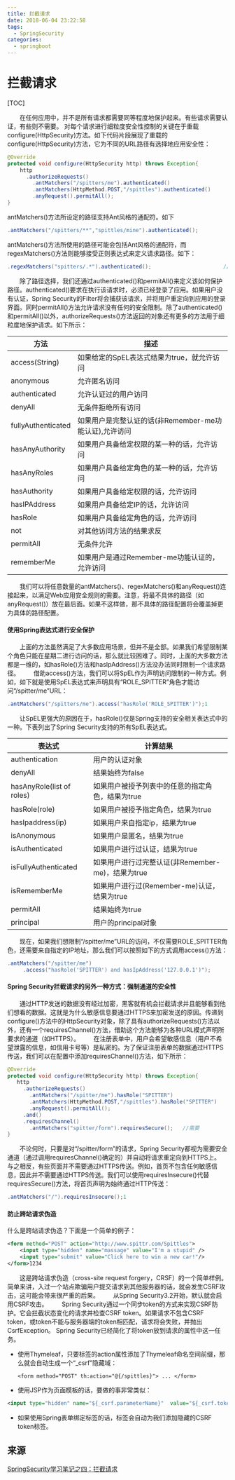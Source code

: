 ```yaml
---
title: 拦截请求
date: 2018-06-04 23:22:58
tags: 
  - SpringSecurity
categories:
  - springboot
---
```


# 拦截请求

[TOC]

  在任何应用中，并不是所有请求都需要同等程度地保护起来。有些请求需要认证，有些则不需要。 
对每个请求进行细粒度安全性控制的关键在于重载configure(HttpSecurity)方法。如下代码片段展现了重载的configure(HttpSecurity)方法，它为不同的URL路径有选择地应用安全性：

```java
@Override
protected void configure(HttpSecurity http) throws Exception{
    http
      .authorizeRequests()
        .antMatchers("/spitters/me").authenticated()
        .antMatchers(HttpMethod.POST,"/spittles").authenticated()
        .anyRequest().permitAll();
}
```

antMatchers()方法所设定的路径支持Ant风格的通配符。如下

```java
.antMatchers("/spitters/**","spittles/mine").authenticated();          //Ant风格1
```

antMatchers()方法所使用的路径可能会包括Ant风格的通配符，而regexMatchers()方法则能够接受正则表达式来定义请求路径。如下：

```java
.regexMatchers("spitters/.*").authenticated();                       //正则表达式风格1
```

  除了路径选择，我们还通过authenticated()和permitAll()来定义该如何保护路径。authenticated()要求在执行该请求时，必须已经登录了应用。如果用户没有认证，Spring Security的Filter将会捕获该请求，并将用户重定向到应用的登录界面。同时permitAll()方法允许请求没有任何的安全限制。除了authenticated()和permitAll()以外，authorizeRequests()方法返回的对象还有更多的方法用于细粒度地保护请求。如下所示：

| 方法               | 描述                                                   |
| ------------------ | ------------------------------------------------------ |
| access(String)     | 如果给定的SpEL表达式结果为true，就允许访问             |
| anonymous          | 允许匿名访问                                           |
| authenticated      | 允许认证过的用户访问                                   |
| denyAll            | 无条件拒绝所有访问                                     |
| fullyAuthenticated | 如果用户是完整认证的话(非Remember-me功能认证),允许访问 |
| hasAnyAuthority    | 如果用户具备给定权限的某一种的话，允许访问             |
| hasAnyRoles        | 如果用户具备给定角色的某一种的话，允许访问             |
| hasAuthority       | 如果用户具备给定权限的话，允许访问                     |
| hasIPAddress       | 如果用户具备给定IP的话，允许访问                       |
| hasRole            | 如果用户具备给定角色的话，允许访问                     |
| not                | 对其他访问方法的结果求反                               |
| permitAll          | 无条件允许                                             |
| rememberMe         | 如果用户是通过Remember-me功能认证的，允许访问          |

  我们可以将任意数量的antMatchers()、regexMatchers()和anyRequest()连接起来，以满足Web应用安全规则的需要。注意，将最不具体的路径（如anyRequest()）放在最后面。如果不这样做，那不具体的路径配置将会覆盖掉更为具体的路径配置。

#### 使用Spring表达式进行安全保护

  上面的方法虽然满足了大多数应用场景，但并不是全部。如果我们希望限制某个角色只能在星期二进行访问的话，那么就比较困难了。同时，上面的大多数方法都是一维的，如hasRole()方法和hasIpAddress()方法没办法同时限制一个请求路径。 
  借助access()方法，我们可以将SpEL作为声明访问限制的一种方式。例如，如下就是使用SpEL表达式来声明具有“ROLE_SPITTER”角色才能访问“/spitter/me”URL：

```java
.antMatchers("/spitters/me").access("hasRole('ROLE_SPITTER')");1
```

  让SpEL更强大的原因在于，hasRole()仅是Spring支持的安全相关表达式中的一种。下表列出了Spring Security支持的所有SpEL表达式。

| 表达式                    | 计算结果                                          |
| ------------------------- | ------------------------------------------------- |
| authentication            | 用户的认证对象                                    |
| denyAll                   | 结果始终为false                                   |
| hasAnyRole(list of roles) | 如果用户被授予列表中的任意的指定角色，结果为true  |
| hasRole(role)             | 如果用户被授予指定角色，结果为true                |
| hasIpaddress(ip)          | 如果用户来自指定ip，结果为true                    |
| isAnonymous               | 如果用户是匿名，结果为true                        |
| isAuthenticated           | 如果用户进行过认证，结果为true                    |
| isFullyAuthenticated      | 如果用户进行过完整认证(非Remember-me)，结果为true |
| isRememberMe              | 如果用户进行过(Remember-me)认证，结果为true       |
| permitAll                 | 结果始终为true                                    |
| principal                 | 用户的principal对象                               |

  现在，如果我们想限制“/spitter/me”URL的访问，不仅需要ROLE_SPITTER角色，还需要来自指定的IP地址，那么我们可以按照如下的方式调用access()方法：

```java
.antMatchers("/spitter/me")
     .access("hasRole('SPITTER') and hasIpAddress('127.0.0.1')");
```

#### Spring Security拦截请求的另外一种方式：强制通道的安全性

  通过HTTP发送的数据没有经过加密，黑客就有机会拦截请求并且能够看到他们想看的数据。这就是为什么敏感信息要通过HTTPS来加密发送的原因。传递到configure()方法中的HttpSecurity对象，除了具有authorizeRequests()方法以外，还有一个requiresChannel()方法，借助这个方法能够为各种URL模式声明所要求的通道（如HTTPS）。 
  在注册表单中，用户会希望敏感信息（用户不希望泄露的信息，如信用卡号等）是私密的。为了保证注册表单的数据通过HTTPS传送，我们可以在配置中添加requiresChannel()方法，如下所示：

```java
@Override
protected void configure(HttpSecurity http) throws Exception{
   http
     .authorizeRequests()
       .antMatchers("/spitter/me").hasRole("SPITTER")
       .antMatchers(HttpMethod.POST,"/spittles").hasRole("SPITTER")
       .anyRequest().permitAll();
     .and()
     .requiresChannel()
       .antMatchers("spitter/form").requiresSecure();   //需要 
}
```

  不论何时，只要是对“/spitter/form”的请求，Spring Security都视为需要安全通道（通过调用requiresChannel()确定的）并自动将请求重定向到HTTPS上。 
与之相反，有些页面并不需要通过HTTPS传送。例如，首页不包含任何敏感信息，因此并不需要通过HTTPS传送。我们可以使用requiresInsecure()代替requiresSecure()方法，将首页声明为始终通过HTTP传送：

```java
.antMatchers("/").requiresInsecure();1
```

#### 防止跨站请求伪造

什么是跨站请求伪造？下面是一个简单的例子：

```xml
<form method="POST" action="http://www.spittr.com/Spittles">
    <input type="hidden" name="massage" value="I'm a stupid" />
    <input type="submit" value="Click here to win a new car!"/>
</form>1234
```

  这是跨站请求伪造（cross-site request forgery，CRSF）的一个简单样例。简单来讲，入过一个站点欺骗用户提交请求到其他服务器的话，就会发生CSRF攻击，这可能会带来很严重的后果。 
  从Spring Security3.2开始，默认就会启用CSRF攻击。 
  Spring Security通过一个同步token的方式来实现CSRF防护。它会拦截状态变化的请求并检查CSRF token。如果请求不包含CSRF token，或token不能与服务器端的token相匹配，请求将会失败，并抛出CsrfException。 
Spring Security已经简化了将token放到请求的属性中这一任务。

- 使用Thymeleaf，只要标签的action属性添加了Thymeleaf命名空间前缀，那么就会自动生成一个“_csrf”隐藏域：

  `<form method="POST" th:action="@{/spittles}"> ... </form>`

- 使用JSP作为页面模板的话，要做的事非常类似：

```xml
<input type="hidden" name="${_csrf.parameterName}"  value="${_csrf.token}" />1
```

- 如果使用Spring表单绑定标签的话，标签会自动为我们添加隐藏的CSRF token标签。





## 来源

[SpringSecurity学习笔记之四：拦截请求](https://blog.csdn.net/zhoucheng05_13/article/details/60467234)